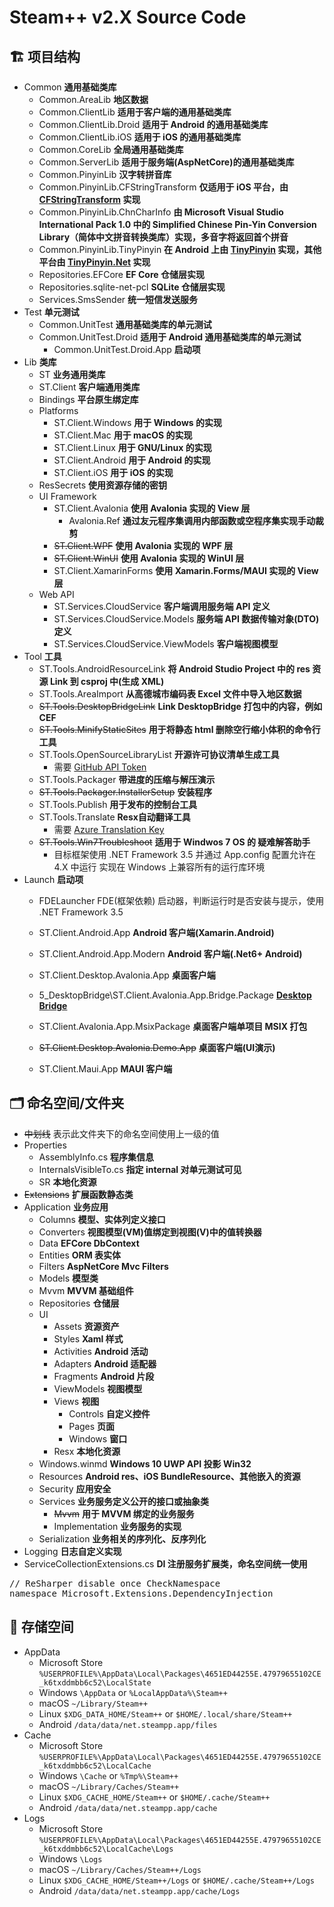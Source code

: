 # Steam++ v2.X Source Code

## 🏗️ 项目结构
- Common **通用基础类库**
    - Common.AreaLib **地区数据**
    - Common.ClientLib **适用于客户端的通用基础类库**
    - Common.ClientLib.Droid **适用于 Android 的通用基础类库**
    - Common.ClientLib.iOS **适用于 iOS 的通用基础类库**
    - Common.CoreLib **全局通用基础类库**
    - Common.ServerLib **适用于服务端(AspNetCore)的通用基础类库**
    - Common.PinyinLib **汉字转拼音库**
    - Common.PinyinLib.CFStringTransform **仅适用于 iOS 平台，由 [CFStringTransform](https://developer.apple.com/documentation/corefoundation/1542411-cfstringtransform) 实现**
    - Common.PinyinLib.ChnCharInfo **由 Microsoft Visual Studio International Pack 1.0 中的 Simplified Chinese Pin-Yin Conversion Library（简体中文拼音转换类库）实现，多音字将返回首个拼音**
    - Common.PinyinLib.TinyPinyin **在 Android 上由 [TinyPinyin](https://github.com/promeG/TinyPinyin) 实现，其他平台由 [TinyPinyin.Net](https://github.com/hueifeng/TinyPinyin.Net) 实现**
    - Repositories.EFCore **EF Core 仓储层实现**
    - Repositories.sqlite-net-pcl **SQLite 仓储层实现**
    - Services.SmsSender **统一短信发送服务**
- Test **单元测试**
    - Common.UnitTest **通用基础类库的单元测试**
    - Common.UnitTest.Droid **适用于 Android 通用基础类库的单元测试**
        - Common.UnitTest.Droid.App **启动项**
- Lib **类库**
    - ST **业务通用类库**
    - ST.Client **客户端通用类库**
    - Bindings **平台原生绑定库**
    - Platforms
        - ST.Client.Windows **用于 Windows 的实现**
        - ST.Client.Mac **用于 macOS 的实现**
        - ST.Client.Linux **用于 GNU/Linux 的实现**
        - ST.Client.Android **用于 Android 的实现**
        - ST.Client.iOS **用于 iOS 的实现**
    - ResSecrets **使用资源存储的密钥**
    - UI Framework
        - ST.Client.Avalonia **使用 Avalonia 实现的 View 层**            
            - Avalonia.Ref **通过友元程序集调用内部函数或空程序集实现手动裁剪**
        - ~~ST.Client.WPF~~ **使用 Avalonia 实现的 WPF 层**
        - ~~ST.Client.WinUI~~ **使用 Avalonia 实现的 WinUI 层**
        - ST.Client.XamarinForms **使用 Xamarin.Forms/MAUI 实现的 View 层**
    - Web API
        - ST.Services.CloudService **客户端调用服务端 API 定义**
        - ST.Services.CloudService.Models **服务端 API 数据传输对象(DTO)定义**
        - ST.Services.CloudService.ViewModels **客户端视图模型**
- Tool **工具**
    - ST.Tools.AndroidResourceLink **将 Android Studio Project 中的 res 资源 Link 到 csproj 中(生成 XML)**
    - ST.Tools.AreaImport **从高德城市编码表 Excel 文件中导入地区数据**
    - ~~ST.Tools.DesktopBridgeLink~~ **Link DesktopBridge 打包中的内容，例如 CEF**
    - ~~ST.Tools.MinifyStaticSites~~ **用于将静态 html 删除空行缩小体积的命令行工具**
    - ST.Tools.OpenSourceLibraryList **开源许可协议清单生成工具**
        - 需要 [GitHub API Token](https://docs.github.com/en/github/authenticating-to-github/creating-a-personal-access-token)
    - ST.Tools.Packager **带进度的压缩与解压演示**
    - ~~ST.Tools.Packager.InstallerSetup~~ **安装程序**
    - ST.Tools.Publish **用于发布的控制台工具**
    - ST.Tools.Translate **Resx自动翻译工具**
        - 需要 [Azure Translation Key](https://azure.microsoft.com/zh-cn/services/cognitive-services/translator)
    - ~~ST.Tools.Win7Troubleshoot~~ **适用于 Windwos 7 OS 的 疑难解答助手**
        - 目标框架使用 .NET Framework 3.5 并通过 App.config 配置允许在 4.X 中运行 实现在 Windows 上兼容所有的运行库环境
- Launch **启动项**
    - FDELauncher FDE(框架依赖) 启动器，判断运行时是否安装与提示，使用 .NET Framework 3.5

    - ST.Client.Android.App **Android 客户端(Xamarin.Android)**
    - ST.Client.Android.App.Modern **Android 客户端(.Net6+ Android)**

    - ST.Client.Desktop.Avalonia.App **桌面客户端**
    - 5_DesktopBridge\ST.Client.Avalonia.App.Bridge.Package **[Desktop Bridge](https://docs.microsoft.com/zh-cn/windows/msix/desktop/desktop-to-uwp-packaging-dot-net)**
    - ST.Client.Avalonia.App.MsixPackage **桌面客户端单项目 MSIX 打包**
    - ~~ST.Client.Desktop.Avalonia.Demo.App~~ **桌面客户端(UI演示)**

    - ST.Client.Maui.App **MAUI 客户端**

## 🗂️ 命名空间/文件夹
- ~~中划线~~ 表示此文件夹下的命名空间使用上一级的值
- Properties
    - AssemblyInfo.cs **程序集信息**
    - InternalsVisibleTo.cs **指定 internal 对单元测试可见**
    - SR **本地化资源**
- ~~Extensions~~ **扩展函数静态类**
- Application **业务应用**
    - Columns **模型、实体列定义接口**
    - Converters **视图模型(VM)值绑定到视图(V)中的值转换器**
    - Data **EFCore DbContext**
    - Entities **ORM 表实体**
    - Filters **AspNetCore Mvc Filters**
    - Models **模型类**
    - Mvvm **MVVM 基础组件**
    - Repositories **仓储层**
    - UI
        - Assets **资源资产**
        - Styles **Xaml 样式**
        - Activities **Android 活动**
        - Adapters **Android 适配器**
        - Fragments **Android 片段**
        - ViewModels **视图模型**
        - Views **视图**
            - Controls **自定义控件**
            - Pages **页面**
            - Windows **窗口**
        - Resx **本地化资源**
    - Windows.winmd **Windows 10 UWP API 投影 Win32**
    - Resources **Android res、iOS BundleResource、其他嵌入的资源**
    - Security **应用安全**
    - Services **业务服务定义公开的接口或抽象类**
        - ~~Mvvm~~ **用于 MVVM 绑定的业务服务**
        - Implementation **业务服务的实现**
    - Serialization **业务相关的序列化、反序列化**
- Logging **日志自定义实现**
- ServiceCollectionExtensions.cs **DI 注册服务扩展类，命名空间统一使用**  
<pre>
// ReSharper disable once CheckNamespace
namespace Microsoft.Extensions.DependencyInjection
</pre>

## 📁 存储空间
- AppData
    - Microsoft Store ```%USERPROFILE%\AppData\Local\Packages\4651ED44255E.47979655102CE_k6txddmbb6c52\LocalState```
    - Windows ```\AppData``` or ```%LocalAppData%\Steam++```
    - macOS ```~/Library/Steam++```
    - Linux ```$XDG_DATA_HOME/Steam++``` or ```$HOME/.local/share/Steam++```
    - Android ```/data/data/net.steampp.app/files```
- Cache
    - Microsoft Store ```%USERPROFILE%\AppData\Local\Packages\4651ED44255E.47979655102CE_k6txddmbb6c52\LocalCache```
    - Windows ```\Cache``` or ```%Tmp%\Steam++```
    - macOS ```~/Library/Caches/Steam++```
    - Linux ```$XDG_CACHE_HOME/Steam++``` or ```$HOME/.cache/Steam++```
    - Android ```/data/data/net.steampp.app/cache```
- Logs
    - Microsoft Store ```%USERPROFILE%\AppData\Local\Packages\4651ED44255E.47979655102CE_k6txddmbb6c52\LocalCache\Logs```
    - Windows ```\Logs```
    - macOS ```~/Library/Caches/Steam++/Logs```
    - Linux ```$XDG_CACHE_HOME/Steam++/Logs``` or ```$HOME/.cache/Steam++/Logs```
    - Android ```/data/data/net.steampp.app/cache/Logs```
